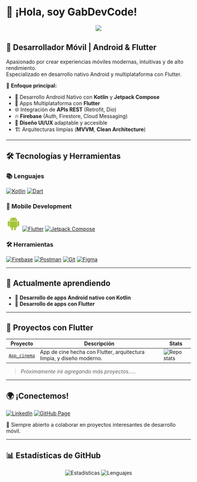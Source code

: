 # 👋 ¡Hola, soy  GabDevCode!  

<p align="center"> 
  <img src="https://user-images.githubusercontent.com/74038190/225813708-98b745f2-7d22-48cf-9150-083f1b00d6c9.gif" width="800px"> 
</p>

## 📱 Desarrollador Móvil | Android & Flutter  

Apasionado por crear experiencias móviles modernas, intuitivas y de alto rendimiento.  
Especializado en desarrollo nativo Android y multiplataforma con Flutter.  

🚀 **Enfoque principal:**  
- 📱 Desarrollo Android Nativo con **Kotlin** y **Jetpack Compose**  
- 🔄 Apps Multiplataforma con **Flutter**  
- 🌐 Integración de **APIs REST** (Retrofit, Dio)  
- 🔥 **Firebase** (Auth, Firestore, Cloud Messaging)  
- 🎨 **Diseño UI/UX** adaptable y accesible  
- 🏗️ Arquitecturas limpias (**MVVM**, **Clean Architecture**)  

---

## 🛠️ Tecnologías y Herramientas  

### 📚 Lenguajes  
<p align="left">
  <a href="https://kotlinlang.org/" target="_blank"><img src="https://www.vectorlogo.zone/logos/kotlinlang/kotlinlang-icon.svg" alt="Kotlin" width="40" height="40"/></a>
  <a href="https://dart.dev/" target="_blank"><img src="https://www.vectorlogo.zone/logos/dartlang/dartlang-icon.svg" alt="Dart" width="40" height="40"/></a>
</p>

### 📱 Mobile Development  
<p align="left">
  <a href="https://developer.android.com" target="_blank"><img src="https://raw.githubusercontent.com/devicons/devicon/master/icons/android/android-original.svg" alt="Android" width="40" height="40"/></a>
  <a href="https://flutter.dev" target="_blank"><img src="https://www.vectorlogo.zone/logos/flutterio/flutterio-icon.svg" alt="Flutter" width="40" height="40"/></a>
  <a href="https://developer.android.com/jetpack/compose" target="_blank"><img src="https://avatars.githubusercontent.com/u/71742764?s=200&v=4" alt="Jetpack Compose" width="40" height="40"/></a>
</p>

### 🛠️ Herramientas  
<p align="left">
  <a href="https://firebase.google.com/" target="_blank"><img src="https://www.vectorlogo.zone/logos/firebase/firebase-icon.svg" alt="Firebase" width="40" height="40"/></a>
  <a href="https://postman.com" target="_blank"><img src="https://cdn.iconscout.com/icon/free/png-512/free-postman-logo-icon-3030217.png?f=webp&w=256" alt="Postman" width="40" height="40"/></a>
  <a href="https://git-scm.com/" target="_blank"><img src="https://www.vectorlogo.zone/logos/git-scm/git-scm-icon.svg" alt="Git" width="40" height="40"/></a>
  <a href="https://figma.com/" target="_blank"><img src="https://www.vectorlogo.zone/logos/figma/figma-icon.svg" alt="Figma" width="40" height="40"/></a>
</p>

---

## 🌱 Actualmente aprendiendo  
- 📗 **Desarrollo de apps Android nativo con Kotlin**  
- 🔁 **Desarrollo de apps con Flutter**  

---

## 🚀 Proyectos con Flutter

| Proyecto | Descripción | Stats |
|---------|-------------|--------|
| [`App_cinema`](https://github.com/G-Kr4V3n/App_cinema) | App de cine hecha con Flutter, arquitectura limpia, y diseño moderno. | ![Repo stats](https://github-readme-stats.vercel.app/api/pin/?username=G-Kr4V3n&repo=App_cinema&theme=radical) |

> *Próximamente iré agregando más proyectos.....*

---

## 🌍 ¡Conectemos!  
<p align="left">
  <a href="https://www.linkedin.com/in/eduardo-gabriel-6a814035b/" target="_blank"><img src="https://www.vectorlogo.zone/logos/linkedin/linkedin-icon.svg" alt="LinkedIn" width="30" height="30"/></a>
  <a href="https://g-kr4v3n.github.io/" target="_blank"><img src="https://www.vectorlogo.zone/logos/github/github-tile.svg" alt="GitHub Page" width="30" height="30"/></a>
</p>

📌 Siempre abierto a colaborar en proyectos interesantes de desarrollo móvil.  

---

## 📊 Estadísticas de GitHub  

<p align="center">
  <img src="https://github-readme-stats.vercel.app/api?username=G-Kr4V3n&show_icons=true&theme=radical" alt="Estadísticas" width="48%"/>
  <img src="https://github-readme-stats.vercel.app/api/top-langs/?username=G-Kr4V3n&layout=compact&theme=radical" alt="Lenguajes" width="45%"/>
</p>

